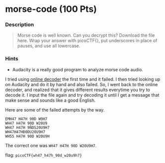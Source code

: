 # morse-code (100 Pts)

### Description
> Morse code is well known. Can you decrypt this? Download the file here. Wrap your answer with picoCTF{}, put underscores in place of pauses, and use all lowercase.

### Hints
- Audacity is a really good program to analyze morse code audio.

I tried using [online decoder](https://morsecode.world/international/decoder/audio-decoder-expert.html) the first time and it failed. I then tried looking up on Audacity and do it by hand and also failed. So, I went back to the online decoder, and realized that it gives different results everytime you try to decode it. I input the file again and try decoding it until I get a message that make sense and sounds like a good English.

Here are some of the failed attempts by the way.
```
EMH47 H47H 90D W9H7
WH47 H47H 90D W20U9
WH47 H47H 9ÑDS20U9H7
WH47H47HÐ0DU20U9H7
WH55 H47H 90D W20U9H
```
The correct one was `WH47 H47H 90D W20U9H7`.

flag: `picoCTF{wh47_h47h_90d_w20u9h7}`